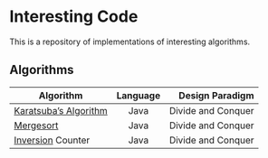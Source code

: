 # Interesting Code
This is a repository of implementations of interesting algorithms.

## Algorithms
| Algorithm                                                                              | Language        | Design Paradigm    |
| -------------------------------------------------------------------------------------- | :-------------: | -----------------: |
| [Karatsuba’s Algorithm](http://en.wikipedia.org/wiki/Karatsuba_algorithm)              | Java            | Divide and Conquer |
| [Mergesort](http://en.wikipedia.org/wiki/Merge_sort)                                   | Java            | Divide and Conquer |
| [Inversion](http://en.wikipedia.org/wiki/Inversion_%28discrete_mathematics%29) Counter | Java            | Divide and Conquer |

